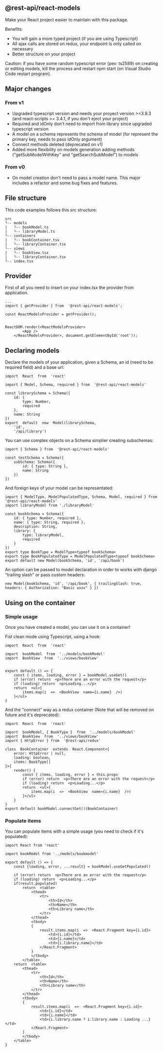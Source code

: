 ## @rest-api/react-models

Make your React project easier to maintain with this package.

Benefits:

 - You will gain a more typed project (if you are using Typescript)
 - All ajax calls are stored on redux, your endpoint is only called on necessary
 - Better structure on your project

Caution: if you have some random typescript error (pex: ts2589) on creating or editing models, kill the process and restart npm start (on Visual Studio Code restart program).

## Major changes
### From v1
 - Upgraded typescript version and needs your proyect version >=3.9.3 (and react-scripts >= 3.4.1, if you don't eject your project)
 - Required and idOnly don't need to import from library since upgraded typescript version
 - A model on a schema represents the schema of model (for represent the primary key, needs to pass idOnly argument)
 - Connect methods deleted (deprecated on v1)
 - Added more flexibility on models generation adding methods ("getSubModelWithKey" and "getSearchSubModel") to models
### From v0
 - On model creation don't need to pass a model name. This major includes a refactor and some bug fixes and features.

## File structure
This code examples follows this src structure:
```
src
└-- models
|   └-- bookModel.ts
|   └-- libraryModel.ts
└-- containers
|   └-- bookContainer.tsx
|   └-- libraryContainer.tsx
└-- views
|   └-- bookView.tsx
|   └-- libraryContainer.tsx
└-- index.tsx
```
## Provider
First of all you need to insert on your index.tsx the provider from application.

    ...
    import { getProvider } from  '@rest-api/react-models';
	
	const ReactModelsProvider = getProvider();


	ReactDOM.render(<ReactModelsProvider>
			<App />
		</ReactModelsProvider>, document.getElementById('root'));

## Declaring models
Declare the models of your application, given a Schema, an id (need to be required field) and a base url:

    import  React  from  'react'
    
    import { Model, Schema, required } from  '@rest-api/react-models'
    
    const librarySchema = Schema({
        id: {
    	    type: Number,
    	    required
        },
        name: String
    })
    export  default  new  Model(librarySchema, 
	    'id', 
	    '/api/library')

   
You can use complex objects on a Schema simplier creating subschemas:

    import { Schema } from  '@rest-api/react-models'
    
    const testSchema = Schema({
	    subSchema: Schema({
	    	id: { type: String },
	    	name: String
    	})
	})
And foreign keys of your model can be representated:

    import { ModelType, ModelPopulatedType, Schema, Model, required } from  '@rest-api/react-models'
    import libraryModel from './libraryModel'
    
    const bookSchema = Schema({
	    id: { type: Number, required },
	    name: { type: String, required },
	    description: String,
	    library: {
		    type: libraryModel,
		    required
	    }
    })
    export type BookType = ModelType<typeof bookSchema>
	export type BookPopulatedType = ModelPopulatedType<typeof bookSchema>
	export default new Model(bookSchema, 'id', '/api/book')

An option can be passed to model declaration in order to works with django "trailing slash" or pass custom headers:

	new Model(bookSchema, 'id', '/api/book', { trailingSlash: true, headers: { Authorization: "Basic xxxx" } })


## Using on the container
### Simple usage
Once you have created a model, you can use it on a container!

Fist clean mode using Typescript, using a hook:

    import  React  from  'react'
	
	import  bookModel  from  '../models/bookModel'
	import  BookView  from  '../views/bookView'

  
	export default () => {
		const { items, loading, error } = bookModel.useGet()
		if (error) return  <p>There are an error with the request</p>
		if (loading) return  <p>Loading...</p>
		return  <ul>{
			items.map(i  =>  <BookView  name={i.name}  />)
		}</ul>
	}

And the "connect" way as a redux container (Note that will be removed on future and it's deprecated):

    import  React  from  'react'

	import  bookModel, { BookType }  from  '../models/bookModel'
	import  BookView  from  '../views/bookView'
	import { HttpError } from  '@rest-api/redux'

	class  BookContainer  extends  React.Component<{ 
		error: HttpError | null, 
		loading: boolean, 
		items: BookType[] 
	}>{
		render() {
			const { items, loading, error } = this.props
			if (error) return  <p>There are an error with the request</p>
			if (loading) return  <p>Loading...</p>
			return  <ul>{
				items.map(i  =>  <BookView  name={i.name}  />)
			}</ul>
		}
	}
	export default bookModel.connectGet()(BookContainer)

### Populate items
You can populate items with a simple usage (you need to check if it's populated):

	import React from 'react'

	import bookModel from '../models/bookmodel'
	
	export default () => {
		const {loading, error, ...result} = bookModel.useGetPopulated()

		if (error) return  <p>There are an error with the request</p>
		if (loading) return  <p>Loading...</p>
		if(result.populated)
			return  <table>
				<thead>
					<tr>
						<th>Id</th>
						<th>Name</th>
						<th>Library name</th>
					</tr>
				</thead>
				<tbody>
				{
					result.items.map(i  =>  <React.Fragment key={i.id}>
						<td>{i.id}</td>
						<td>{i.name}</td>
						<td>{i.library.name}</td>
					</React.Fragment>
				}
				</tbody>
			</table>
		return  <table>
			<thead>
				<tr>
					<th>Id</th>
					<th>Name</th>
					<th>Library name</th>
				</tr>
			</thead>
			<tbody>
			{
				result.items.map(i  =>  <React.Fragment key={i.id}>
					<td>{i.id}</td>
					<td>{i.name}</td>
					<td>{i.library.name ? i.library.name : Loading ...}</td>
				</React.Fragment>
			}
			</tbody>
		</table>
	}